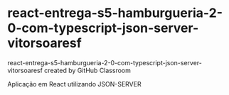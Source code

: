 # react-entrega-s5-hamburgueria-2-0-com-typescript-json-server-vitorsoaresf
react-entrega-s5-hamburgueria-2-0-com-typescript-json-server-vitorsoaresf created by GitHub Classroom

Aplicação em React utilizando JSON-SERVER
